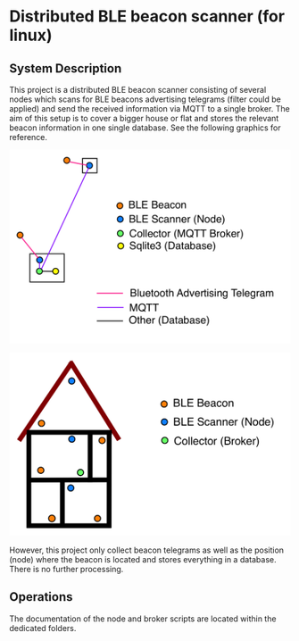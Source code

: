 # Distributed BLE beacon scanner (for linux)

## System Description
This project is a distributed BLE beacon scanner consisting of several nodes which scans for BLE beacons advertising telegrams (filter could be applied) and send the received information via MQTT to a single broker. 
The aim of this setup is to cover a bigger house or flat and stores the relevant beacon information in one single database. See the following graphics for reference.

[![System Architecture](system_architecture_ble.png)]()

[![Example](house_ble.png)]()

However, this project only collect beacon telegrams as well as the position (node) where the beacon is located and stores everything in a database. There is no further processing.

## Operations
The documentation of the node and broker scripts are located within the dedicated folders.
